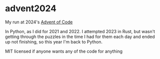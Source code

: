 # advent2024
My run at 2024's [Advent of Code](https://adventofcode.com/2024)

In Python, as I did for 2021 and 2022. I attempted 2023 in Rust, but wasn't getting through the puzzles in the time I had for them each day and ended up not finishing, so this year I'm back to Python.

MIT licensed if anyone wants any of the code for anything
